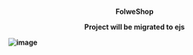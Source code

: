 <p align="center"><strong>FolweShop<strong></p>
<p align="center">Project will be migrated to ejs</p>

![image](https://user-images.githubusercontent.com/78105136/180982918-1dcf4e88-0773-4fa6-b6ea-b5e8bf8c0c24.png)
